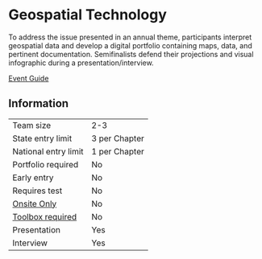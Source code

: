 # Geospatial Technology

To address the issue presented in an annual theme, participants interpret geospatial data and develop a digital portfolio
containing maps, data, and pertinent documentation.
Semifinalists defend their projections and visual infographic
during a presentation/interview.

[Event Guide](https://lwsd.sharepoint.com/:b:/r/sites/GR-JHS-TechnologyStudentAssociation-SCA/Shared%20Documents/23-24/Competition/Event%20Guides/HS%20-%20Geospatial%20Technology.pdf)

## Information

|                             |               |
| --------------------------- | ------------- |
| Team size                   | 2-3           |
| State entry limit           | 3 per Chapter |
| National entry limit        | 1 per Chapter |
| Portfolio required          | No            |
| Early entry                 | No            |
| Requires test               | No            |
| [Onsite Only](/#terms)      | No            |
| [Toolbox required](/#terms) | No            |
| Presentation                | Yes           |
| Interview                   | Yes           |
